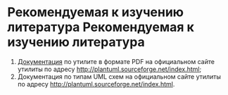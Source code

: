 Рекомендуемая к изучению литература
Рекомендуемая к изучению литература
===================================

1. [Документация](http://translate.plantuml.com/ru/PlantUML_Language_Reference_Guide_RU.pdf) по утилите в формате PDF на официальном сайте утилиты по адресу <http://plantuml.sourceforge.net/index.html>;
2. Документация по типам UML схем на официальном сайте утилиты по адресу <http://plantuml.sourceforge.net/index.html>.
